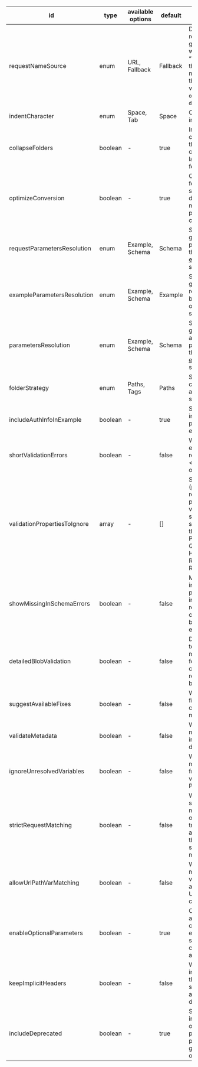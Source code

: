 id|type|available options|default|description|usage|version
|---|---|---|---|---|---|---|
requestNameSource|enum|URL, Fallback|Fallback|Determines how the requests inside the generated collection will be named. If “Fallback” is selected, the request will be named after one of the following schema values: `summary`, `operationId`, `description`, `url`.|CONVERSION, VALIDATION|v2, v1
indentCharacter|enum|Space, Tab|Space|Option for setting indentation character.|CONVERSION|v2, v1
collapseFolders|boolean|-|true|Importing will collapse all folders that have only one child element and lack persistent folder-level data.|CONVERSION|v1
optimizeConversion|boolean|-|true|Optimizes conversion for large specification, disabling this option might affect the performance of conversion.|CONVERSION|v1
requestParametersResolution|enum|Example, Schema|Schema|Select whether to generate the request parameters based on the [schema](https://github.com/OAI/OpenAPI-Specification/blob/master/versions/3.0.2.md#schemaObject) or the [example](https://github.com/OAI/OpenAPI-Specification/blob/master/versions/3.0.2.md#exampleObject) in the schema.|CONVERSION|v1
exampleParametersResolution|enum|Example, Schema|Example|Select whether to generate the response parameters based on the [schema](https://github.com/OAI/OpenAPI-Specification/blob/master/versions/3.0.2.md#schemaObject) or the [example](https://github.com/OAI/OpenAPI-Specification/blob/master/versions/3.0.2.md#exampleObject) in the schema.|CONVERSION|v1
parametersResolution|enum|Example, Schema|Schema|Select whether to generate the request and response parameters based on the [schema](https://github.com/OAI/OpenAPI-Specification/blob/master/versions/3.0.2.md#schemaObject) or the [example](https://github.com/OAI/OpenAPI-Specification/blob/master/versions/3.0.2.md#exampleObject) in the schema.|CONVERSION|v2, v1
folderStrategy|enum|Paths, Tags|Paths|Select whether to create folders according to the spec’s paths or tags.|CONVERSION|v2, v1
includeAuthInfoInExample|boolean|-|true|Select whether to include authentication parameters in the example request.|CONVERSION|v2, v1
shortValidationErrors|boolean|-|false|Whether detailed error messages are required for request <> schema validation operations.|VALIDATION|v2, v1
validationPropertiesToIgnore|array|-|[]|Specific properties (parts of a request/response pair) to ignore during validation. Must be sent as an array of strings. Valid inputs in the array: PATHVARIABLE, QUERYPARAM, HEADER, BODY, RESPONSE_HEADER, RESPONSE_BODY|VALIDATION|v2, v1
showMissingInSchemaErrors|boolean|-|false|MISSING_IN_SCHEMA indicates that an extra parameter was included in the request. For most use cases, this need not be considered an error.|VALIDATION|v2, v1
detailedBlobValidation|boolean|-|false|Determines whether to show detailed mismatch information for application/json content in the request/response body.|VALIDATION|v2, v1
suggestAvailableFixes|boolean|-|false|Whether to provide fixes for patching corresponding mismatches.|VALIDATION|v2, v1
validateMetadata|boolean|-|false|Whether to show mismatches for incorrect name and description of request|VALIDATION|v2, v1
ignoreUnresolvedVariables|boolean|-|false|Whether to ignore mismatches resulting from unresolved variables in the Postman request|VALIDATION|v2, v1
strictRequestMatching|boolean|-|false|Whether requests should be strictly matched with schema operations. Setting to true will not include any matches where the URL path segments don't match exactly.|VALIDATION|v2, v1
allowUrlPathVarMatching|boolean|-|false|Whether to allow matching path variables that are available as part of URL itself in the collection request|VALIDATION|v2, v1
enableOptionalParameters|boolean|-|true|Optional parameters aren't selected in the collection. Once enabled they will be selected in the collection and request as well.|CONVERSION|v2, v1
keepImplicitHeaders|boolean|-|false|Whether to keep implicit headers from the OpenAPI specification, which are removed by default.|CONVERSION|v2, v1
includeDeprecated|boolean|-|true|Select whether to include deprecated operations, parameters, and properties in generated collection or not|CONVERSION, VALIDATION|v2, v1
